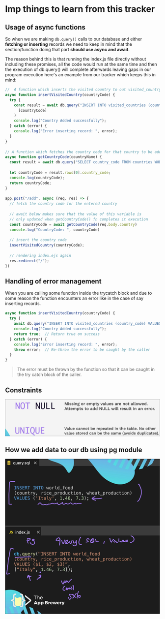 # Imp things to learn from this tracker

## Usage of async functions

So when we are making `db.query()` calls to our database and either **fetching or inserting** records
we need to keep in mind that the section/function doing that part **should use async and await**.

The reason behind this is that running the index.js file directly without including these promises, 
all the code would run at the same time and then the execution of db.query() will complete afterwards leaving gaps 
in our program execution here's an example from our tracker which keeps this in mind:

```js
//  A function which inserts the visited country to out visited_country table
async function insertVisitedCountry(countryCode) {
  try {
    const result = await db.query("INSERT INTO visited_countries (country_code) VALUES ($1)",
      [countryCode]
    )
    console.log("Country Added successfully");
  } catch (error) {
    console.log("Error inserting record: ", error);
  }
}

// A function which fetches the country code for that country to be added in our visited_country table
async function getCountryCode(countryName) {
  const result = await db.query("SELECT country_code FROM countries WHERE country_name = $1", [countryName]);

  let countryCode = result.rows[0].country_code;
  console.log(countryCode);
  return countryCode;
}

app.post("/add", async (req, res) => {
  // fetch the country code for the entered country

  // await below makes sure that the value of this variable is 
  // only updated when getCountryCode() fn completes it execution
  const countryCode = await getCountryCode(req.body.country)
  console.log("CountryCode: ", countryCode)

  // insert the country code
  insertVisitedCountry(countryCode);

  // rendering index.ejs again
  res.redirect("/");
})
```

## Handling of error management 

When you are calling some function inside the trycatch block and due to some reason 
the function encounters an error like in the case of say inserting records.

```js
async function insertVisitedCountry(countryCode) {
  try {
    await db.query("INSERT INTO visited_countries (country_code) VALUES ($1)", [countryCode]);
    console.log("Country Added successfully");
    return true;  // Return true on success
  } catch (error) {
    console.log("Error inserting record: ", error);
    throw error;  // Re-throw the error to be caught by the caller
  }
}
```
> The error must be thrown by the function so that it can be caught in the try catch block of the caller.
 
## Constraints

![alt text](image.png)

## How we add data to our db using pg module

![alt text](image-1.png)